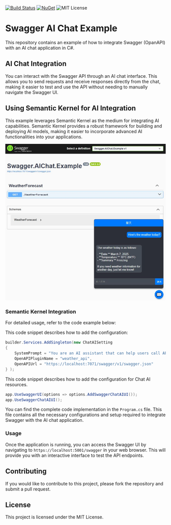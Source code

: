 [![Build Status](https://github.com/solawish/Swagger.AIChat/actions/workflows/dotnet.yml/badge.svg)](https://github.com/solawish/Swagger.AIChat/actions/workflows/dotnet.yml)
[![NuGet](https://img.shields.io/nuget/v/Swagger.AIChat.svg)](https://www.nuget.org/packages/Swagger.AIChat/)
![MIT License](https://img.shields.io/badge/license-MIT-orange.svg)

# Swagger AI Chat Example

This repository contains an example of how to integrate Swagger (OpanAPI) with an AI chat application in C#. 

## AI Chat Integration

You can interact with the Swagger API through an AI chat interface. This allows you to send requests and receive responses directly from the chat, making it easier to test and use the API without needing to manually navigate the Swagger UI.

## Using Semantic Kernel for AI Integration

This example leverages Semantic Kernel as the medium for integrating AI capabilities. Semantic Kernel provides a robust framework for building and deploying AI models, making it easier to incorporate advanced AI functionalities into your applications.

![demo](demo.jpg)

### Semantic Kernel Integration

For detailed usage, refer to the code example below:

This code snippet describes how to add the configuration:
```csharp
builder.Services.AddSingleton(new ChatAISetting 
{
    SystemPrompt = "You are an AI assistant that can help users call APIs.",
    OpenAPIPluginName = "weather_api",
    OpenAPIUrl = "https://localhost:7071/swagger/v1/swagger.json"
} );
```

This code snippet describes how to add the configuration for Chat AI resources.
```csharp
app.UseSwaggerUI(options => options.AddSwaggerChatAIUI());
app.UseSwaggerChatAIUI();
```

You can find the complete code implementation in the `Program.cs` file. This file contains all the necessary configurations and setup required to integrate Swagger with the AI chat application.

### Usage

Once the application is running, you can access the Swagger UI by navigating to `https://localhost:5001/swagger` in your web browser. This will provide you with an interactive interface to test the API endpoints.

## Contributing

If you would like to contribute to this project, please fork the repository and submit a pull request.

## License

This project is licensed under the MIT License.

